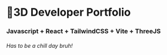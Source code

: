 # 🚀3D Developer Portfolio

### Javascript + React + TailwindCSS + Vite + ThreeJS
###### Has to be a chill day bruh!
